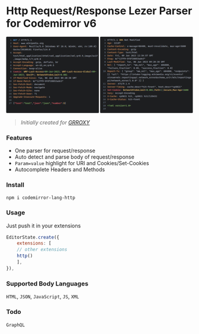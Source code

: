 # Http Request/Response Lezer Parser for Codemirror v6
<img src="image.png">

> *Initially created for [GRROXY](https://github.com/glitchedgitz/grroxy)*

### Features
- One parser for request/response
- Auto detect and parse body of request/response
- `Param=value` highlight for URI and Cookies/Set-Cookies 
- Autocomplete Headers and Methods

### Install

```
npm i codemirror-lang-http
```

### Usage
Just push it in your extensions
```js
EditorState.create({
    extensions: [
    // other extensions
    http()
    ],
}),
```


### Supported Body Languages 
`HTML`, `JSON`, `JavaScript`, `JS`, `XML`

### Todo
`GraphQL`



